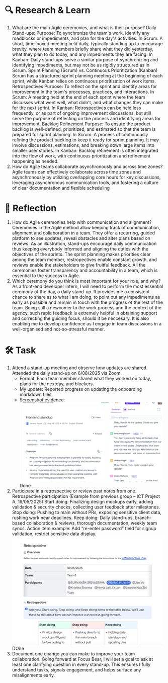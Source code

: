 # 🔍 Research & Learn
1. What are the main Agile ceremonies, and what is their purpose?
    Daily Stand-ups:
        Purpose:
        To synchronize the team's work, identify any roadblocks or impediments, and plan for the day's activities. 
        In Scrum:
        A short, time-boxed meeting held daily, typically standing up to encourage brevity, where team members briefly share what they did yesterday, what they plan to do today, and any impediments they are facing. 
        In Kanban:
        Daily stand-ups serve a similar purpose of synchronizing and identifying impediments, but may not be as rigidly structured as in Scrum. 
    Sprint Planning (Scrum) vs. Continuous Prioritization (Kanban)
        Scrum has a structured sprint planning meeting at the beginning of each sprint, while Kanban relies on continuous prioritization of work items. 
    Retrospectives
        Purpose:
        To reflect on the sprint and identify areas for improvement in the team's processes, practices, and interactions. 
        In Scrum:
        A meeting held at the end of each sprint where the team discusses what went well, what didn't, and what changes they can make for the next sprint. 
        In Kanban:
        Retrospectives can be held less frequently, or as part of ongoing improvement discussions, but still serve the purpose of reflecting on the process and identifying areas for improvement. 
    Backlog Refinement
        Purpose:
        To ensure the product backlog is well-defined, prioritized, and estimated so that the team is prepared for sprint planning. 
        In Scrum:
        A process of continuously refining the product backlog to keep it ready for sprint planning. It may involve discussions, estimations, and breaking down large items into smaller user stories. 
        In Kanban:
        Backlog refinement is often integrated into the flow of work, with continuous prioritization and refinement happening as needed. 
2. How do Agile teams collaborate asynchronously and across time zones?
Agile teams can effectively collaborate across time zones and asynchronously by utilizing overlapping core hours for key discussions, leveraging asynchronous communication tools, and fostering a culture of clear documentation and flexible scheduling
# 📝 Reflection
1. How do Agile ceremonies help with communication and alignment?
    Ceremonies in the Agile method allow keeping track of communication, alignment and collaboration in a team. They offer a recurring, guided platform to see updates, reveal obstacles and alter plans based on reviews. As an illustration, stand-ups encourage daily communication thus keeping everybody informed and aligning the duties with the objectives of the sprints. The sprint planning makes priorities clear among the team member, restropectives enable constant growth, and reviews enable the stakeholders to give fruitful feedback. All the ceremonies foster transparency and accountability in a team, which is essential to the success in Agile.
2. Which ceremony do you think is most important for your role, and why?
    As a front-end developer intern, I will need to perform the most essential ceremony of the day, a daily stand-up. It provides me a consistent chance to share as to what I am doing, to point out any impediments as early as possible and remain in touch with the progress of the rest of the team. Being still a newcomer to the work process and the context of the agency, such rapid feedback is extremely helpful in obtaining support and correcting the guiding focus, should it be neccesary. It is also enabling me to develop confidence as I engage in team discussions in a well-organised and not-so-stressful manner.
# 🛠️ Task
1. Attend a stand-up meeting and observe how updates are shared.
    Attended the daily stand-up on 6/08/2025 via Zoom.  
    - Format: Each team member shared what they worked on today, plans for the nextday, and blockers.  
    - My update: Reported progress on updating the onboarding markdown files.
    - Screenshot evidence:  
      ![Stand-up Evidence](Standup_meeting.png)
    Done
2. Participate in a retrospective or review past notes from one.
    Retrospective participation (Example from previous group – ICT Project A, 16/05/2025)
    Start doing: Finalizing design mockups early, adding validation & security checks, collecting user feedback after milestones.
    Stop doing: Pushing to main without PRs, exposing sensitive client data, rushing work near deadlines.
    Keep doing: Daily stand-ups, branch-based collaboration & reviews, thorough documentation, weekly team syncs.
    Action item example: Add “re-enter password” field for signup validation, restrict sensitive data display.
    ![Restropective evidence](Restropective.png)
    DOne
3. Document one change you can make to improve your team collaboration.
    Going forward at Focus Bear, I will set a goal to ask at least one clarifying question in every stand-up. This ensures I fully understand tasks, signals engagement, and helps surface any misalignments early.
